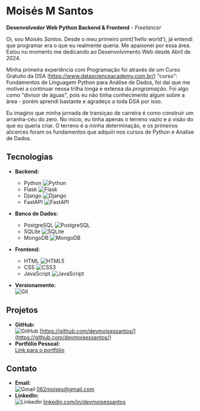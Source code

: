# Moisés M Santos


**Desenvolvedor Web Python Backend & Frontend** - *Freelancer*

Oi, sou Moisés *Santos*. Desde o meu primeiro print('hello world'), já entendi que programar era o que eu realmente queria. Me apaixonei por essa área. Estou no momento me dedicando ao Desenvolvimento Web desde Abril de 2024.

Minha primeira experiência com Programação foi através de um Curso Gratuito da DSA  (https://www.datascienceacademy.com.br/) "curso": Fundamentos de Linguagem Python para Análise de Dados,
foi dai que me motivei a continuar nessa trilha longa e extensa da *programação*. Foi algo como "divisor de águas", pois eu não tinha conhecimento algum sobre a àrea - porém aprendi bastante e agradeço a toda DSA por isso.

Eu imagino que minha jornada de transiçao de carreira é como construir um arranha-céu do zero. No início, eu tinha apenas o terreno vazio e a visão do que eu queria criar. O terreno é a minha determinação, e os primeiros alicerces foram os fundamentos que adquiri nos cursos de Python e Analise de Dados.

## Tecnologias
- **Backend:**  
  - Python ![Python](https://img.shields.io/badge/Python-3776AB?style=for-the-badge&logo=python&logoColor=white)  
  - Flask ![Flask](https://img.shields.io/badge/Flask-000000?style=for-the-badge&logo=flask&logoColor=white)  
  - Django ![Django](https://img.shields.io/badge/Django-092E20?style=for-the-badge&logo=django&logoColor=white)  
  - FastAPI ![FastAPI](https://img.shields.io/badge/FastAPI-009688?style=for-the-badge&logo=fastapi&logoColor=white)  

- **Banco de Dados:**  
  - PostgreSQL ![PostgreSQL](https://img.shields.io/badge/PostgreSQL-336791?style=for-the-badge&logo=postgresql&logoColor=white)  
  - SQLite ![SQLite](https://img.shields.io/badge/SQLite-003B57?style=for-the-badge&logo=sqlite&logoColor=white)  
  - MongoDB ![MongoDB](https://img.shields.io/badge/MongoDB-47A248?style=for-the-badge&logo=mongodb&logoColor=white)

- **Frontend:**  
  - HTML ![HTML5](https://img.shields.io/badge/HTML5-E34F26?style=for-the-badge&logo=html5&logoColor=white)  
  - CSS ![CSS3](https://img.shields.io/badge/CSS3-1572B6?style=for-the-badge&logo=css3&logoColor=white)  
  - JavaScript ![JavaScript](https://img.shields.io/badge/JavaScript-F7DF1E?style=for-the-badge&logo=javascript&logoColor=white)

- **Versionamento:**  
  ![Git](https://img.shields.io/badge/Git-F05032?style=for-the-badge&logo=git&logoColor=white)

## Projetos
- **GitHub:**  
  ![GitHub](https://img.shields.io/badge/GitHub-181717?style=for-the-badge&logo=github&logoColor=white) [https://github.com/devmoisessantos/](https://github.com/devmoisessantos/)  
- **Portfólio Pessoal:**  
  [Link para o portfólio](#)

## Contato
- **Email:**  
  ![Gmail](https://img.shields.io/badge/Gmail-EA4335.svg?style=for-the-badge&logo=Gmail&logoColor=white) [062moises@gmail.com](mailto:062moises@gmail.com)  
- **LinkedIn:**  
  ![LinkedIn](https://img.shields.io/badge/LinkedIn-0077B5?style=for-the-badge&logo=linkedin&logoColor=white) [linkedin.com/in/devmoisessantos](https://linkedin.com/in/devmoisessantos)
